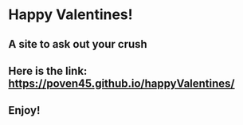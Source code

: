 # Happy Valentines!
## A site to ask out your crush
## Here is the link: https://poven45.github.io/happyValentines/ 
## Enjoy!
